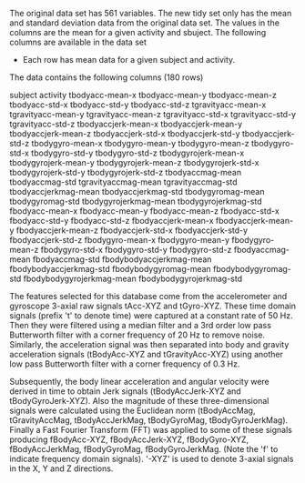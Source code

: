 The original data set has 561 variables. The new tidy set only has the mean and standard deviation data from the original data set. The values in the columns are the mean for a given activity and sbuject.
The following columns are available in the data set
- Each row has mean data for a given subject and activity. 

The data contains the following columns (180 rows)

subject 
activity 
tbodyacc-mean-x 
tbodyacc-mean-y 
tbodyacc-mean-z 
tbodyacc-std-x 
tbodyacc-std-y 
tbodyacc-std-z 
tgravityacc-mean-x 
tgravityacc-mean-y 
tgravityacc-mean-z 
tgravityacc-std-x 
tgravityacc-std-y 
tgravityacc-std-z 
tbodyaccjerk-mean-x 
tbodyaccjerk-mean-y 
tbodyaccjerk-mean-z 
tbodyaccjerk-std-x 
tbodyaccjerk-std-y 
tbodyaccjerk-std-z 
tbodygyro-mean-x 
tbodygyro-mean-y 
tbodygyro-mean-z 
tbodygyro-std-x 
tbodygyro-std-y 
tbodygyro-std-z 
tbodygyrojerk-mean-x 
tbodygyrojerk-mean-y 
tbodygyrojerk-mean-z 
tbodygyrojerk-std-x 
tbodygyrojerk-std-y 
tbodygyrojerk-std-z 
tbodyaccmag-mean 
tbodyaccmag-std 
tgravityaccmag-mean 
tgravityaccmag-std 
tbodyaccjerkmag-mean 
tbodyaccjerkmag-std 
tbodygyromag-mean 
tbodygyromag-std 
tbodygyrojerkmag-mean 
tbodygyrojerkmag-std 
fbodyacc-mean-x 
fbodyacc-mean-y 
fbodyacc-mean-z 
fbodyacc-std-x 
fbodyacc-std-y 
fbodyacc-std-z 
fbodyaccjerk-mean-x 
fbodyaccjerk-mean-y 
fbodyaccjerk-mean-z 
fbodyaccjerk-std-x 
fbodyaccjerk-std-y 
fbodyaccjerk-std-z 
fbodygyro-mean-x 
fbodygyro-mean-y 
fbodygyro-mean-z 
fbodygyro-std-x 
fbodygyro-std-y 
fbodygyro-std-z 
fbodyaccmag-mean 
fbodyaccmag-std 
fbodybodyaccjerkmag-mean 
fbodybodyaccjerkmag-std 
fbodybodygyromag-mean 
fbodybodygyromag-std 
fbodybodygyrojerkmag-mean 
fbodybodygyrojerkmag-std

The features selected for this database come from the accelerometer and gyroscope 3-axial raw signals tAcc-XYZ and tGyro-XYZ. These time domain signals (prefix 't' to denote time) were captured at a constant rate of 50 Hz. Then they were filtered using a median filter and a 3rd order low pass Butterworth filter with a corner frequency of 20 Hz to remove noise. Similarly, the acceleration signal was then separated into body and gravity acceleration signals (tBodyAcc-XYZ and tGravityAcc-XYZ) using another low pass Butterworth filter with a corner frequency of 0.3 Hz. 

Subsequently, the body linear acceleration and angular velocity were derived in time to obtain Jerk signals (tBodyAccJerk-XYZ and tBodyGyroJerk-XYZ). Also the magnitude of these three-dimensional signals were calculated using the Euclidean norm (tBodyAccMag, tGravityAccMag, tBodyAccJerkMag, tBodyGyroMag, tBodyGyroJerkMag). Finally a Fast Fourier Transform (FFT) was applied to some of these signals producing fBodyAcc-XYZ, fBodyAccJerk-XYZ, fBodyGyro-XYZ, fBodyAccJerkMag, fBodyGyroMag, fBodyGyroJerkMag. (Note the 'f' to indicate frequency domain signals). 
'-XYZ' is used to denote 3-axial signals in the X, Y and Z directions.
